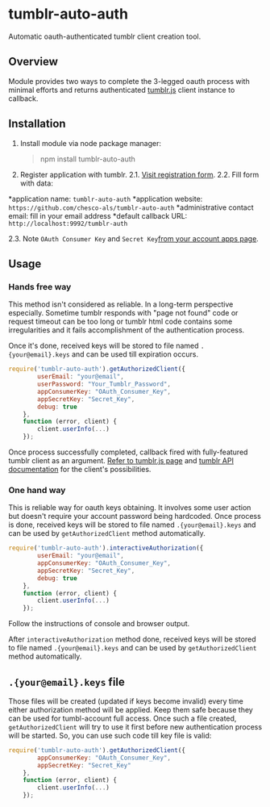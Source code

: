 # tumblr-auto-auth

Automatic oauth-authenticated tumblr client creation tool.

## Overview

Module provides two ways to complete the 3-legged oauth process with minimal efforts and returns authenticated
[tumblr.js](https://github.com/tumblr/tumblr.js) client instance to callback.

## Installation

1. Install module via node package manager:

	> npm install tumblr-auto-auth

2. Register application with tumblr.
2.1. [Visit registration form](http://www.tumblr.com/oauth/register).
2.2. Fill form with data:

*application name: `tumblr-auto-auth`
*application website: `https://github.com/chesco-als/tumblr-auto-auth`
*administrative contact email: fill in your email address
*default callback URL: `http://localhost:9992/tumblr-auth`

2.3. Note `OAuth Consumer Key` and `Secret Key`[from your account apps page](http://www.tumblr.com/oauth/apps).

## Usage

### Hands free way

This method isn't considered as reliable. In a long-term perspective especially.
Sometime tumblr responds with "page not found" code or request timeout can be too long
or tumblr html code contains some irregularities and it fails accomplishment of the authentication process.

Once it's done, received keys will be stored to file named `.{your@email}.keys` and can be used
till expiration occurs.

```js
require('tumblr-auto-auth').getAuthorizedClient({
		userEmail: "your@email",
		userPassword: "Your_Tumblr_Password",
		appConsumerKey: "OAuth_Consumer_Key",
		appSecretKey: "Secret_Key",
		debug: true
	},
	function (error, client) {
		client.userInfo(...)
	});
```

Once process successfully completed, callback fired with fully-featured tumblr client as an argument.
[Refer to tumblr.js page](https://github.com/tumblr/tumblr.js) and [tumblr API documentation](http://www.tumblr.com/docs/en/api/v2)
for the client's possibilities.

### One hand way

This is reliable way for oauth keys obtaining. It involves some user action but doesn't require your account password
being hardcoded. Once process is done, received keys will be stored to file named `.{your@email}.keys` and can be used
by `getAuthorizedClient` method automatically.

```js
require('tumblr-auto-auth').interactiveAuthorization({
		userEmail: "your@email",
		appConsumerKey: "OAuth_Consumer_Key",
		appSecretKey: "Secret_Key",
		debug: true
	},
	function (error, client) {
		client.userInfo(...)
	});
```

Follow the instructions of console and browser output.

After `interactiveAuthorization` method done, received keys will be stored to file named `.{your@email}.keys` and can
be used by `getAuthorizedClient` method automatically.

## `.{your@email}.keys` file

Those files will be created (updated if keys become invalid) every time either authorization method will be applied.
Keep them safe because they can be used for tumbl-account full access. Once such a file created, `getAuthorizedClient`
will try to use it first before new authentication process will be started. So, you can use such code till key
file is valid:

```js
require('tumblr-auto-auth').getAuthorizedClient({
		appConsumerKey: "OAuth_Consumer_Key",
		appSecretKey: "Secret_Key"
	},
	function (error, client) {
		client.userInfo(...)
	});
```
